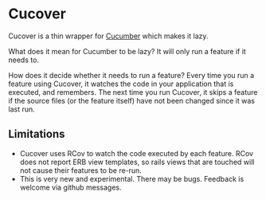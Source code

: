 # Cucover

Cucover is a thin wrapper for [Cucumber](http://github.com/aslakhellesoy/cucumber/tree/master) which makes it lazy.

What does it mean for Cucumber to be lazy? It will only run a feature if it needs to.

How does it decide whether it needs to run a feature? Every time you run a feature using Cucover, it watches the code in 
your application that is executed, and remembers. The next time you run Cucover, it skips a feature if the source files (or the feature itself)
have not been changed since it was last run.

## Limitations

  * Cucover uses RCov to watch the code executed by each feature. RCov does not report ERB view templates, so rails views that are touched will
not cause their features to be re-run.
  * This is very new and experimental. There may be bugs. Feedback is welcome via github messages.